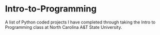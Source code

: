 # Intro-to-Programming
A list of Python coded projects I have completed through taking the Intro to Programming class at North Carolina A&amp;T State University. 
